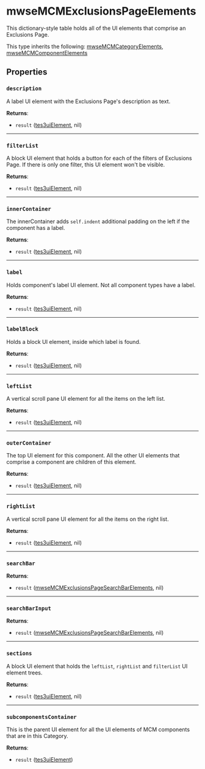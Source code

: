 # mwseMCMExclusionsPageElements
<div class="search_terms" style="display: none">mwsemcmexclusionspageelements</div>

<!---
	This file is autogenerated. Do not edit this file manually. Your changes will be ignored.
	More information: https://github.com/MWSE/MWSE/tree/master/docs
-->

This dictionary-style table holds all of the UI elements that comprise an Exclusions Page.

This type inherits the following: [mwseMCMCategoryElements](../types/mwseMCMCategoryElements.md), [mwseMCMComponentElements](../types/mwseMCMComponentElements.md)
## Properties

### `description`
<div class="search_terms" style="display: none">description</div>

A label UI element with the Exclusions Page's description as text.

**Returns**:

* `result` ([tes3uiElement](../types/tes3uiElement.md), nil)

***

### `filterList`
<div class="search_terms" style="display: none">filterlist</div>

A block UI element that holds a button for each of the filters of Exclusions Page. If there is only one filter, this UI element won't be visible.

**Returns**:

* `result` ([tes3uiElement](../types/tes3uiElement.md), nil)

***

### `innerContainer`
<div class="search_terms" style="display: none">innercontainer</div>

The innerContainer adds `self.indent` additional padding on the left if the component has a label.

**Returns**:

* `result` ([tes3uiElement](../types/tes3uiElement.md), nil)

***

### `label`
<div class="search_terms" style="display: none">label</div>

Holds component's label UI element. Not all component types have a label.

**Returns**:

* `result` ([tes3uiElement](../types/tes3uiElement.md), nil)

***

### `labelBlock`
<div class="search_terms" style="display: none">labelblock</div>

Holds a block UI element, inside which label is found.

**Returns**:

* `result` ([tes3uiElement](../types/tes3uiElement.md), nil)

***

### `leftList`
<div class="search_terms" style="display: none">leftlist</div>

A vertical scroll pane UI element for all the items on the left list.

**Returns**:

* `result` ([tes3uiElement](../types/tes3uiElement.md), nil)

***

### `outerContainer`
<div class="search_terms" style="display: none">outercontainer</div>

The top UI element for this component. All the other UI elements that comprise a component are children of this element.

**Returns**:

* `result` ([tes3uiElement](../types/tes3uiElement.md), nil)

***

### `rightList`
<div class="search_terms" style="display: none">rightlist</div>

A vertical scroll pane UI element for all the items on the right list.

**Returns**:

* `result` ([tes3uiElement](../types/tes3uiElement.md), nil)

***

### `searchBar`
<div class="search_terms" style="display: none">searchbar</div>



**Returns**:

* `result` ([mwseMCMExclusionsPageSearchBarElements](../types/mwseMCMExclusionsPageSearchBarElements.md), nil)

***

### `searchBarInput`
<div class="search_terms" style="display: none">searchbarinput</div>



**Returns**:

* `result` ([mwseMCMExclusionsPageSearchBarElements](../types/mwseMCMExclusionsPageSearchBarElements.md), nil)

***

### `sections`
<div class="search_terms" style="display: none">sections</div>

A block UI element that holds the `leftList`, `rightList` and `filterList` UI element trees.

**Returns**:

* `result` ([tes3uiElement](../types/tes3uiElement.md), nil)

***

### `subcomponentsContainer`
<div class="search_terms" style="display: none">subcomponentscontainer</div>

This is the parent UI element for all the UI elements of MCM components that are in this Category.

**Returns**:

* `result` ([tes3uiElement](../types/tes3uiElement.md))

